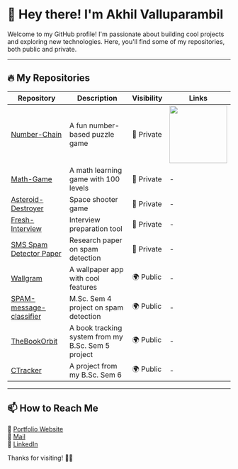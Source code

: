 # 👋 Hey there! I'm Akhil Valluparambil  

Welcome to my GitHub profile! I'm passionate about building cool projects and exploring new technologies. Here, you'll find some of my repositories, both public and private.

---

## 🔥 My Repositories  

| Repository | Description | Visibility | Links |
|------------|-------------|------------|-------|
| [Number-Chain](https://github.com/akhilreghu/Number-Chain) | A fun number-based puzzle game | 🔐 Private | <a href="https://play.google.com/store/apps/details?id=com.akhils.numberchain"><img src="https://upload.wikimedia.org/wikipedia/commons/7/78/Google_Play_Store_badge_EN.svg" width="130"></a> |
| [Math-Game](https://github.com/akhilreghu/Math-Game) | A math learning game with 100 levels | 🔐 Private | - |
| [Asteroid-Destroyer](https://github.com/akhilreghu/asteroid_destroyer) | Space shooter game | 🔐 Private | - |
| [Fresh-Interview](https://github.com/akhilreghu/fresh-interview) | Interview preparation tool | 🔐 Private | - |
| [SMS Spam Detector Paper](https://github.com/akhilreghu/smsspamdetectorpaper) | Research paper on spam detection | 🔐 Private | - |
| [Wallgram](https://github.com/akhilreghu/Wallgram) | A wallpaper app with cool features | 🌍 Public | - |
| [SPAM-message-classifier](https://github.com/akhilreghu/SPAM-message-classifier) | M.Sc. Sem 4 project on spam detection | 🌍 Public | - |
| [TheBookOrbit](https://github.com/akhilreghu/TheBookOrbit) | A book tracking system from my B.Sc. Sem 5 project | 🌍 Public | - |
| [CTracker](https://github.com/akhilreghu/CTracker) | A project from my B.Sc. Sem 6 | 🌍 Public | - |

---

## 📫 How to Reach Me  
💼 [Portfolio Website](https://akhilreghu.github.io)  
📧 [Mail ](mailto://akhilreghu4161@gmail.com) <br>
🔗 [LinkedIn](https://www.linkedin.com/in/akhilvr)  

Thanks for visiting! 🚀✨
